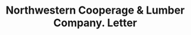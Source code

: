 ---
doi: 10.7916/D8X368J6
date_other: '1916'
date_other_textual: '1916'
form: correspondence
genre:
- Letters (correspondence)
name:
- Northwestern Cooperage & Lumber Company
object_in_context_url: https://biggert.cul.columbia.edu/items/view/ave_biggert_00627
subject_hierarchical_geographic:
- Gladstone, Michigan, United States
subject_name:
- Northwestern Cooperage & Lumber Company
title: Northwestern Cooperage & Lumber Company. Letter
sort_title: Northwestern Cooperage & Lumber Company. Letter
call_number: ave_biggert_00627
coordinates:
- 45.85277777777778,-87.02166666666666
pid: ave_biggert_00627
identifiers: ave_biggert_00627
thumbnail: https://derivativo-2.library.columbia.edu/iiif/2/ldpd:343634/full/!256,256/0/native.jpg
permalink: /biggert/ave_biggert_00627/
layout: iiif-image-page
---